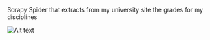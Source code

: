 Scrapy Spider that extracts from my university site the grades for my disciplines

![Alt text](image.png)